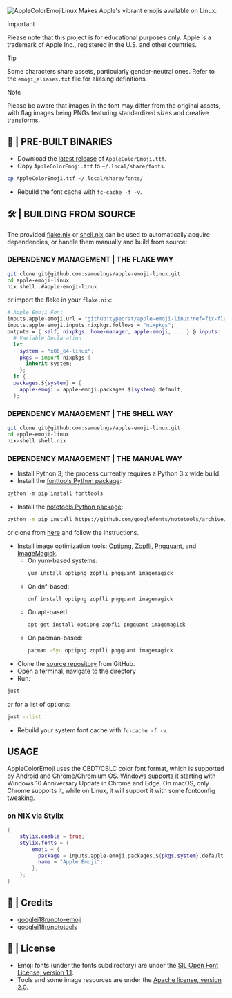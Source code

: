 ![AppleColorEmojiLinux](https://repository-images.githubusercontent.com/158348890/44a361ad-d9f3-4b7b-8b57-fd3198ec9952)
Makes Apple's vibrant emojis available on Linux.

>[!IMPORTANT]
> Please note that this project is for educational purposes only. Apple is a trademark of Apple Inc., registered in the U.S. and other countries.

>[!Tip]
> Some characters share assets, particularly gender-neutral ones. Refer to the `emoji_aliases.txt` file for aliasing definitions.

>[!Note]
> Please be aware that images in the font may differ from the original assets, with flag images being PNGs featuring standardized sizes and creative transforms.

## 🚀 | PRE-BUILT BINARIES
- Download the [latest release](https://github.com/samuelngs/apple-emoji-linux/releases/latest/download/AppleColorEmoji.ttf) of `AppleColorEmoji.ttf`.
- Copy `AppleColorEmoji.ttf` to `~/.local/share/fonts`.
```sh
cp AppleColorEmoji.ttf ~/.local/share/fonts/
```
- Rebuild the font cache with `fc-cache -f -v`.

## 🛠 | BUILDING FROM SOURCE
The provided [flake.nix](./flake.nix) or [shell.nix](shell.nix) can be used to automatically acquire dependencies, or handle them manually and build from source:

### DEPENDENCY MANAGEMENT | THE FLAKE WAY
```sh
git clone git@github.com:samuelngs/apple-emoji-linux.git
cd apple-emoji-linux
nix shell .#apple-emoji-linux
```
or import the flake in your `flake.nix`:
```nix
# Apple Emoji Font
inputs.apple-emoji.url = "github:typedrat/apple-emoji-linux?ref=fix-flake-on-unstable";
inputs.apple-emoji.inputs.nixpkgs.follows = "nixpkgs";
outputs = { self, nixpkgs, home-manager, apple-emoji, ... } @ inputs: 
  # Variable Declaration
  let
    system = "x86_64-linux";
    pkgs = import nixpkgs {
      inherit system;
    };
  in {
  packages.${system} = {
    apple-emoji = apple-emoji.packages.${system}.default;
  };
```
### DEPENDENCY MANAGEMENT | THE SHELL WAY
```sh
git clone git@github.com:samuelngs/apple-emoji-linux.git
cd apple-emoji-linux
nix-shell shell.nix
```
### DEPENDENCY MANAGEMENT | THE MANUAL WAY
- Install Python 3; the process currently requires a Python 3.x wide build.
- Install the [fonttools Python package](https://github.com/fonttools/fonttools):
```python
python -m pip install fonttools
```
- Install the [nototools Python package](https://github.com/googlei18n/nototools):
```sh
python -m pip install https://github.com/googlefonts/nototools/archive/v0.2.1.tar.gz
```
or clone from [here](https://github.com/googlei18n/nototools) and follow the instructions.
- Install image optimization tools: [Optipng](http://optipng.sourceforge.net/), [Zopfli](https://github.com/google/zopfli), [Pngquant](https://pngquant.org/), and [ImageMagick](https://www.imagemagick.org/).
  - On yum-based systems:
    ```sh
    yum install optipng zopfli pngquant imagemagick
    ```
  - On dnf-based:
    ```sh
    dnf install optipng zopfli pngquant imagemagick
    ```
  - On apt-based:
    ```sh
    apt-get install optipng zopfli pngquant imagemagick
    ```
  - On pacman-based:
    ```sh
    pacman -Syu optipng zopfli pngquant imagemagick
    ```
- Clone the [source repository](https://github.com/samuelngs/apple-emoji-linux) from GitHub.
- Open a terminal, navigate to the directory
- Run:
```sh
just
```
or for a list of options:
```sh
just --list
```
- Rebuild your system font cache with `fc-cache -f -v`.


## USAGE
AppleColorEmoji uses the CBDT/CBLC color font format, which is supported by Android and Chrome/Chromium OS. Windows supports it starting with Windows 10 Anniversary Update in Chrome and Edge. On macOS, only Chrome supports it, while on Linux, it will support it with some fontconfig tweaking.

### on NIX via [Stylix](https://nix-community.github.io/stylix/)
```nix
{
    stylix.enable = true;
    stylix.fonts = {
        emoji = {
          package = inputs.apple-emoji.packages.${pkgs.system}.default;
          name = "Apple Emoji";
        };
    };
}
```

## 🙌 | Credits
- [googlei18n/noto-emoji](https://github.com/googlei18n/noto-emoji)
- [googlei18n/nototools](https://github.com/googlei18n/nototools)

## 📜 | License
- Emoji fonts (under the fonts subdirectory) are under the [SIL Open Font License, version 1.1](fonts/LICENSE).
- Tools and some image resources are under the [Apache license, version 2.0](./LICENSE).
